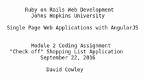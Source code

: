 
                                    Ruby on Rails Web Development
                                      Johns Hopkins University

                              Single Page Web Applications with AngularJS


                                      Module 2 Coding Assignment
							   "Check off" Shopping List Application
                                         September 22, 2016

                                           David Cowley

